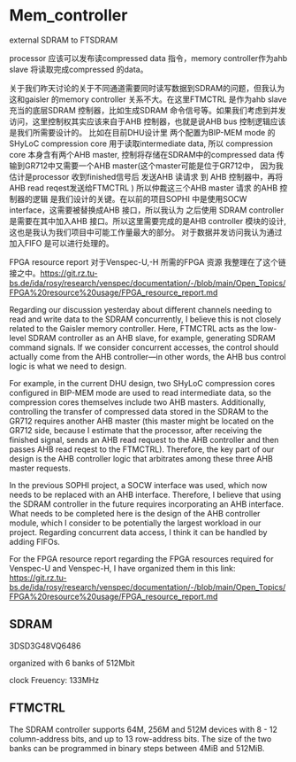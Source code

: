 # Mem_controller

external SDRAM to FTSDRAM

processor 应该可以发布读compressed data 指令，memory controller作为ahb slave 将读取完成compressed 的data。

关于我们昨天讨论的关于不同通道需要同时读写数据到SDRAM的问题，但我认为这和gaisler 的memory controller 关系不大。在这里FTMCTRL 是作为ahb slave 充当的底层SDRAM 控制器，比如生成SDRAM 命令信号等。如果我们考虑到并发访问，这里控制权其实应该来自于AHB 控制器，也就是说AHB bus 控制逻辑应该是我们所需要设计的。 比如在目前DHU设计里 两个配置为BIP-MEM mode 的SHyLoC compression core 用于读取intermediate data, 所以 compression core 本身含有两个AHB master, 控制将存储在SDRAM中的compressed data 传输到GR712中又需要一个AHB master(这个master可能是位于GR712中， 因为我估计是processor 收到finished信号后 发送AHB 读请求 到 AHB 控制器中，再将AHB read reqest发送给FTMCTRL ) 所以仲裁这三个AHB master 请求 的AHB 控制器的逻辑 是我们设计的关键。在以前的项目SOPHI 中是使用SOCW interface，这需要被替换成AHB 接口，所以我认为 之后使用 SDRAM controller 是需要在其中加入AHB 接口。所以这里需要完成的是AHB controller 模块的设计, 这也是我认为我们项目中可能工作量最大的部分。 对于数据并发访问我认为通过加入FIFO 是可以进行处理的。

FPGA resource report 对于Venspec-U,-H 所需的FPGA 资源 我整理在了这个链接之中。https://git.rz.tu-bs.de/ida/rosy/research/venspec/documentation/-/blob/main/Open_Topics/FPGA%20resource%20usage/FPGA_resource_report.md



Regarding our discussion yesterday about different channels needing to read and write data to the SDRAM concurrently, I believe this is not closely related to the Gaisler memory controller. Here, FTMCTRL acts as the low-level SDRAM controller as an AHB slave, for example, generating SDRAM command signals. If we consider concurrent accesses, the control should actually come from the AHB controller—in other words, the AHB bus control logic is what we need to design.

For example, in the current DHU design, two SHyLoC compression cores configured in BIP-MEM mode are used to read intermediate data, so the compression cores themselves include two AHB masters. Additionally, controlling the transfer of compressed data stored in the SDRAM to the GR712 requires another AHB master (this master might be located on the GR712 side, because I estimate that the processor, after receiving the finished signal, sends an AHB read request to the AHB controller and then passes AHB read reqest to the FTMCTRL). Therefore, the key part of our design is the AHB controller logic that arbitrates among these three AHB master requests. 

In the previous SOPHI project, a SOCW interface was used, which now needs to be replaced with an AHB interface. Therefore, I believe that using the SDRAM controller in the future requires incorporating an AHB interface. What needs to be completed here is the design of the AHB controller module, which I consider to be potentially the largest workload in our project. Regarding concurrent data access, I think it can be handled by adding FIFOs.

For the FPGA resource report regarding the FPGA resources required for Venspec-U and Venspec-H, I have organized them in this link:
https://git.rz.tu-bs.de/ida/rosy/research/venspec/documentation/-/blob/main/Open_Topics/FPGA%20resource%20usage/FPGA_resource_report.md

## SDRAM

3DSD3G48VQ6486

organized with 6 banks of 512Mbit

clock Freuency: 133MHz


## FTMCTRL

The SDRAM controller supports  64M, 256M and 512M devices with 8 - 12 column-address bits, and up to 13 row-address bits. The  size of the two banks can be programmed in binary steps between 4MiB and 512MiB.
